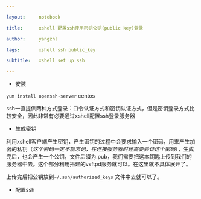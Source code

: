 ```yaml
---

layout:     notebook

title:      xshell 配置ssh使用密钥公钥(public key)登录

author:     yangzhl

tags: 		xshell ssh public_key

subtitle:   xshell set up ssh

---
```


* 安装

`yum install openssh-server`  centos

ssh一直提供两种方式登录：口令认证方式和密钥认证方式，但是密钥登录方式比较安全，因此非常有必要通过xshell配置ssh登录服务器



* 生成密钥

利用xshell客户端产生密钥，产生密钥的过程中会要求输入一个密码，用来产生加密的私钥（*这个密码一定不能忘记，在连接服务器时还需要验证这个密码*），生成完后，也会产生一个公钥，文件后缀为.pub，我们需要把这本钥匙上传到我们的服务器中去。这个部分利用搭建的vsftpd服务就可以。在这里就不具体展开了。



上传完后把公钥放到`~/.ssh/authorized_keys` 文件中去就可以了。



* 配置ssh

